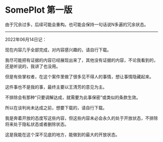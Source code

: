 # SomePlot 第一版 

由于冗余过多，后续可能会重构。也可能会保持一句话说N多遍的冗余状态。

-------------------

2022年06月14日记：

现在内容几乎全部完成，对内容感兴趣的，请自行下载。

我尽可能把有证据的内容已经展现出来了，其他没有证据的内容，不论我看到的，还是听说的，我讲了也没用。

但是有些掌权者，在这个案件里做了很多见不得人的事情，想让事情隐藏起来。

这件事也不是我的事，最终主要以王清芳的意见为主。

不排除会有那种“只要调解达成，就需要为此事保密”或类似的条款生效。

所以在谈判尚未达成之前，想要下载的，请自行下载。

我是奔着开放的态度写这些内容，但这些内容未必会永久的处于开放状态，不排除将来处于隐私状态或者删除状态。

这是我能在这个深不见底的地方，能做到的最大的开放状态。
